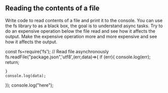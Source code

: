 ## Reading the contents of a file

Write code to read contents of a file and print it to the console. 
You can use the fs library to as a black box, the goal is to understand async tasks. 
Try to do an expensive operation below the file read and see how it affects the output. 
Make the expensive operation more and more expensive and see how it affects the output. 

const fs=require('fs');
// Read file asynchronously
fs.readFile("package.json",'utf8',(err,data)=>{
    if (err){
        console.log(err);
        return;

    }
    console.log(data);
});
console.log("here");

